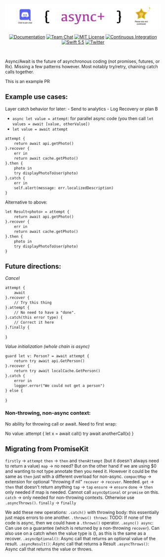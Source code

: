 <a href="https://discord.gg/vaAhGvvHpW">![async+](Images/github-heading.png)</a>

<p align="center">
  <a href="https://docs.asyncplus.codes/1.0/"><img src="https://img.shields.io/badge/read%20the-docs-blue" alt="Documentation"></a>
  <a href="https://discord.gg/vaAhGvvHpW"><img src="https://img.shields.io/discord/946863161460547684.svg" alt="Team Chat"></a>
  <a href="LICENSE"><img src="https://img.shields.io/badge/license-MIT-brightgreen.svg" alt="MIT License"></a>
  <a href="https://github.com/async-plus/async-plus/actions"><img src="https://github.com/vapor/vapor/workflows/test/badge.svg" alt="Continuous Integration"></a>
  <a href="https://swift.org"><img src="https://img.shields.io/badge/swift-5.5-brightgreen.svg" alt="Swift 5.5"></a>
  <a href="https://twitter.com/async_plus"><img src="https://img.shields.io/badge/twitter-async__plus-5AA9E7.svg" alt="Twitter"></a>
</p>

<br>

Async/Await is the future of asynchronous coding (not promises, futures, or Rx). Missing a few patterns however. Most notably try/retry, chaining catch calls together.



This is an example PR

## Example use cases:

Layer catch behavior for later:
    - Send to analytics
        - Log
        Recovery or plan B

- `async let value = attempt`: for parallel async code (you then call `let values = await [value, otherValue])`
- `let value = await attempt`
```
attempt {
    return await api.getPhoto()
}.recover {
    err in
    return await cache.getPhoto()
}.then {
    photo in
    try displayPhotoToUser(photo)
}.catch {
    err in 
    self.alert(message: err.localizedDescription)
}
```
Alternative to above:
```
let Result<photo> = attempt {
    return await api.getPhoto()
}.recover {
    err in
    return await cache.getPhoto()
}.then {
    photo in
    try displayPhotoToUser(photo)
}
```


## Future directions:

*Cancel*

```
attempt {
    await 
}.recover {
    // Try this thing
}.attempt {
    // No need to have a "done".
}.catch(this error type) {
    // Correct it here
}.finally {
    
}
```

*Value initialization (whole chain is async)*
```
guard let v: Person? = await attempt {
    return try await api.GetPerson()
}.recover {
    return try await localCache.GetPerson()
}.catch {
    error in
    logger.error("We could not get a person")
} else {
    
}
```


### Non-throwing, non-async context:

No ability for throwing call or await. Need to first wrap:

No value:
attempt {
    let x = await call()
    try await anotherCall(x)
}

## Migrating from PromiseKit
`firstly` -> `attempt`
`then` -> `then` and `thenAttempt` (but it doesn't always need to return a value)
`map` -> no need? But on the other hand if we are using $0 and wanting to not type annotate then you need it. However it could be the same as `then` just with a different overload for non-async.
`compactMap` -> extension for optional "throwing if nil"
`recover` -> `recover`. Needed.
`get` -> `then` that doesn't return anything
`tap` -> `tap`
`ensure` -> `ensure`
`done` -> `then` only needed if map is needed. Cannot call `asyncOptional` or `promise` on this.
`catch` -> only needed for non-throwing contexts. Otherwise use `.asyncThrows()`.
`finally` -> `finally`

We add these new operations:
`.catch()` with throwing body: this essentially just maps errors to one another.
`.throws() throws`: TODO: If none of the code is async, then we could have a `.throws()` operator.
`.async() async`: Can use on a guarantee (which is returned by a non-throwing `recover`). Can also use on a catch when the value type is (), as this is the same as a recover.
`.asyncOptional()`: Async call that returns an optional value of the result.
`.asyncResult()`: Async call that returns a Result
`.asyncThrows()`: Async call that returns the value or throws.

